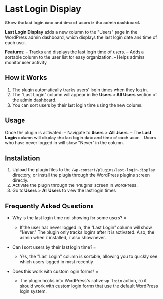 # Last Login Display

Show the last login date and time of users in the admin dashboard.

**Last Login Display** adds a new column to the "Users" page in the WordPress admin dashboard, which displays the last login date and time of each user.

**Features**:
– Tracks and displays the last login time of users.
– Adds a sortable column to the user list for easy organization.
– Helps admins monitor user activity.

## How it Works

1. The plugin automatically tracks users' login times when they log in.
2. The "Last Login" column will appear in the **Users** > **All Users** section of the admin dashboard.
3. You can sort users by their last login time using the new column.

## Usage

Once the plugin is activated:
– Navigate to **Users** > **All Users**.
– The **Last Login** column will display the last login date and time of each user.
– Users who have never logged in will show "Never" in the column.

## Installation

1. Upload the plugin files to the `/wp-content/plugins/last-login-display` directory, or install the plugin through the WordPress plugins screen directly.
2. Activate the plugin through the 'Plugins' screen in WordPress.
3. Go to **Users** > **All Users** to view the last login times.

## Frequently Asked Questions

- Why is the last login time not showing for some users? =

  - If the user has never logged in, the "Last Login" column will show "Never." The plugin only tracks logins after it is activated. Also, the admin when it installed, it also show never.

- Can I sort users by their last login time? =

  - Yes, the "Last Login" column is sortable, allowing you to quickly see which users logged in most recently.

- Does this work with custom login forms? =

  - The plugin hooks into WordPress's native `wp_login` action, so it should work with custom login forms that use the default WordPress login system.
